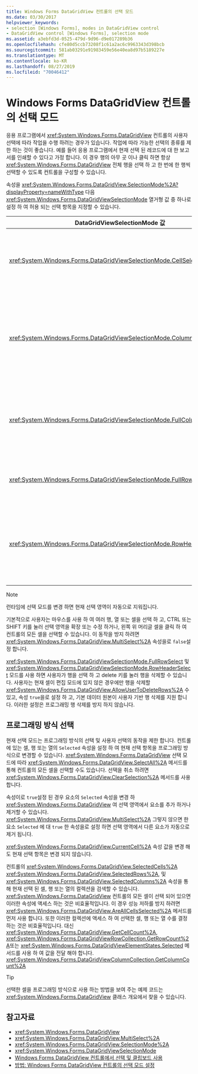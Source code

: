 ```yaml
---
title: Windows Forms DataGridView 컨트롤의 선택 모드
ms.date: 03/30/2017
helpviewer_keywords:
- selection [Windows Forms], modes in DataGridView control
- DataGridView control [Windows Forms], selection mode
ms.assetid: a3ebfd3d-0525-479d-9d96-d9e017289b36
ms.openlocfilehash: cfe80d5ccb73208f1c61a2ac6c9963343d398bcb
ms.sourcegitcommit: 581ab03291e91983459e56e40ea8d97b5189227e
ms.translationtype: MT
ms.contentlocale: ko-KR
ms.lasthandoff: 08/27/2019
ms.locfileid: "70046412"
---
```

# <a name="selection-modes-in-the-windows-forms-datagridview-control"></a>Windows Forms DataGridView 컨트롤의 선택 모드

응용 프로그램에서 <xref:System.Windows.Forms.DataGridView> 컨트롤의 사용자 선택에 따라 작업을 수행 하려는 경우가 있습니다. 작업에 따라 가능한 선택의 종류를 제한 하는 것이 좋습니다. 예를 들어 응용 프로그램에서 현재 선택 된 레코드에 대 한 보고서를 인쇄할 수 있다고 가정 합니다. 이 경우 행의 아무 곳 이나 클릭 하면 항상 <xref:System.Windows.Forms.DataGridView> 전체 행을 선택 하 고 한 번에 한 행씩 선택할 수 있도록 컨트롤을 구성할 수 있습니다.

속성을 <xref:System.Windows.Forms.DataGridView.SelectionMode%2A?displayProperty=nameWithType> 다음 <xref:System.Windows.Forms.DataGridViewSelectionMode> 열거형 값 중 하나로 설정 하 여 허용 되는 선택 항목을 지정할 수 있습니다.

|DataGridViewSelectionMode 값|Description|
|-------------------------------------|-----------------|
|<xref:System.Windows.Forms.DataGridViewSelectionMode.CellSelect>|셀을 클릭 하면 해당 셀이 선택 됩니다. 행 및 열 머리글은 선택에 사용할 수 없습니다.|
|<xref:System.Windows.Forms.DataGridViewSelectionMode.ColumnHeaderSelect>|셀을 클릭 하면 해당 셀이 선택 됩니다. 열 머리글을 클릭 하면 전체 열이 선택 됩니다. 열 머리글은 정렬에 사용할 수 없습니다.|
|<xref:System.Windows.Forms.DataGridViewSelectionMode.FullColumnSelect>|셀 또는 열 머리글을 클릭 하면 전체 열이 선택 됩니다. 열 머리글은 정렬에 사용할 수 없습니다.|
|<xref:System.Windows.Forms.DataGridViewSelectionMode.FullRowSelect>|셀 또는 행 머리글을 클릭 하면 전체 행이 선택 됩니다.|
|<xref:System.Windows.Forms.DataGridViewSelectionMode.RowHeaderSelect>|기본 선택 모드입니다. 셀을 클릭 하면 해당 셀이 선택 됩니다. 행 머리글을 클릭 하면 전체 행이 선택 됩니다.|

> [!NOTE]
> 런타임에 선택 모드를 변경 하면 현재 선택 영역이 자동으로 지워집니다.

기본적으로 사용자는 마우스를 사용 하 여 여러 행, 열 또는 셀을 선택 하 고, CTRL 또는 SHIFT 키를 눌러 선택 영역을 확장 또는 수정 하거나, 왼쪽 위 머리글 셀을 클릭 하 여 컨트롤의 모든 셀을 선택할 수 있습니다. 이 동작을 방지 하려면 <xref:System.Windows.Forms.DataGridView.MultiSelect%2A> 속성을로 `false`설정 합니다.

<xref:System.Windows.Forms.DataGridViewSelectionMode.FullRowSelect> 및<xref:System.Windows.Forms.DataGridViewSelectionMode.RowHeaderSelect> 모드를 사용 하면 사용자가 행을 선택 하 고 delete 키를 눌러 행을 삭제할 수 있습니다. 사용자는 현재 셀이 편집 모드에 있지 않은 경우에만 행을 삭제할 <xref:System.Windows.Forms.DataGridView.AllowUserToDeleteRows%2A> 수 있고, 속성 `true`을로 설정 하 고, 기본 데이터 원본이 사용자 기반 행 삭제를 지원 합니다. 이러한 설정은 프로그래밍 행 삭제를 방지 하지 않습니다.

## <a name="programmatic-selection"></a>프로그래밍 방식 선택

현재 선택 모드는 프로그래밍 방식의 선택 및 사용자 선택의 동작을 제한 합니다. 컨트롤에 있는 셀, 행 또는 열의 `Selected` 속성을 설정 하 여 현재 선택 항목을 프로그래밍 방식으로 변경할 수 있습니다. <xref:System.Windows.Forms.DataGridView> 선택 모드에 따라 <xref:System.Windows.Forms.DataGridView.SelectAll%2A> 메서드를 통해 컨트롤의 모든 셀을 선택할 수도 있습니다. 선택을 취소 하려면 <xref:System.Windows.Forms.DataGridView.ClearSelection%2A> 메서드를 사용 합니다.

속성이로 `true`설정 된 경우 요소의 `Selected` 속성을 변경 하 <xref:System.Windows.Forms.DataGridView> 여 선택 영역에서 요소를 추가 하거나 제거할 수 있습니다. <xref:System.Windows.Forms.DataGridView.MultiSelect%2A> 그렇지 않으면 한 요소 `Selected` 에 대 `true` 한 속성을로 설정 하면 선택 영역에서 다른 요소가 자동으로 제거 됩니다.

<xref:System.Windows.Forms.DataGridView.CurrentCell%2A> 속성 값을 변경 해도 현재 선택 항목은 변경 되지 않습니다.

컨트롤의 <xref:System.Windows.Forms.DataGridView.SelectedCells%2A> <xref:System.Windows.Forms.DataGridView.SelectedRows%2A>, 및 <xref:System.Windows.Forms.DataGridView.SelectedColumns%2A> 속성을 통해 현재 선택 된 셀, 행 또는 열의 컬렉션을 검색할 수 있습니다. <xref:System.Windows.Forms.DataGridView> 컨트롤의 모든 셀이 선택 되어 있으면 이러한 속성에 액세스 하는 것은 비효율적입니다. 이 경우 성능 저하를 방지 하려면 <xref:System.Windows.Forms.DataGridView.AreAllCellsSelected%2A> 메서드를 먼저 사용 합니다. 또한 이러한 컬렉션에 액세스 하 여 선택한 셀, 행 또는 열 수를 결정 하는 것은 비효율적입니다. 대신 <xref:System.Windows.Forms.DataGridView.GetCellCount%2A>, <xref:System.Windows.Forms.DataGridViewRowCollection.GetRowCount%2A>또는 <xref:System.Windows.Forms.DataGridViewElementStates.Selected> 메서드를 사용 하 여 값을 전달 해야 합니다. <xref:System.Windows.Forms.DataGridViewColumnCollection.GetColumnCount%2A>

> [!TIP]
> 선택한 셀을 프로그래밍 방식으로 사용 하는 방법을 보여 주는 예제 코드는 <xref:System.Windows.Forms.DataGridView> 클래스 개요에서 찾을 수 있습니다.

## <a name="see-also"></a>참고자료

- <xref:System.Windows.Forms.DataGridView>
- <xref:System.Windows.Forms.DataGridView.MultiSelect%2A>
- <xref:System.Windows.Forms.DataGridView.SelectionMode%2A>
- <xref:System.Windows.Forms.DataGridViewSelectionMode>
- [Windows Forms DataGridView 컨트롤에서 선택 및 클립보드 사용](selection-and-clipboard-use-with-the-windows-forms-datagridview-control.md)
- [방법: Windows Forms DataGridView 컨트롤의 선택 모드 설정](how-to-set-the-selection-mode-of-the-windows-forms-datagridview-control.md)
